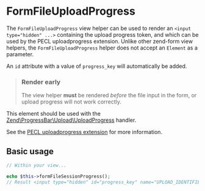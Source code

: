 # FormFileUploadProgress

The `FormFileUploadProgress` view helper can be used to render an `<input
type="hidden" ...>` containing the upload progress token, and which can be used by
the PECL uploadprogress extension. Unlike other zend-form view helpers, the
`FormFileUploadProgress` helper does not accept an `Element` as a parameter.

An `id` attribute with a value of `progress_key` will automatically be added.

> ### Render early
>
> The view helper **must** be rendered *before* the file input in the form, or
> upload progress will not work correctly.

This element should be used with the [Zend\ProgressBar\Upload\UploadProgress](https://docs.zendframework.com/zend-progressbar/upload/#upload-progress-handler)
handler.

See the [PECL uploadprogress extension](http://pecl.php.net/package/uploadprogress)
for more information.

## Basic usage

```php
// Within your view...

echo $this->formFileSessionProgress();
// Result <input type="hidden" id="progress_key" name="UPLOAD_IDENTIFIER" value="12345abcde">
```
